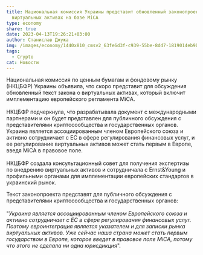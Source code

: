 ```yaml
---
title: Национальная комиссия Украины представит обновленный законопроект о
  виртуальных активах на базе MiCA
type: economy
share: true
date: 2023-04-13T19:26:21+03:00
author: Станислав Джужа
img: /images/economy/1440x810_cmsv2_63fe6d3f-c939-55be-8dd7-1819014eb9b2-6572856.webp
tags:
  - Crypto
cat: Новости
---
```

Национальная комиссия по ценным бумагам и фондовому рынку (НКЦБФР) Украины объявила, что скоро представит для обсуждения обновленный текст закона о виртуальных активах, который включит имплементацию европейского регламента MiCA. \
\
НКЦБФР подчеркнула, что разрабатывала документ с международными партнерами и он будет представлен для публичного обсуждения с представителями криптосообщества и государственных органов. Украина является ассоциированным членом Европейского союза и активно сотрудничает с ЕС в сфере регулирования финансовых услуг, и ее регулирование виртуальных активов может стать первым в Европе, введя MiCA в правовое поле.\
\
НКЦБФР создала консультационный совет для получения экспертизы по внедрению виртуальных активов и сотрудничала с Ernst&Young и профильными органами для имплементации европейских стандартов в украинский рынок.

Текст законопроекта представят для публичного обсуждения с представителями криптосообщества и государственных органов: \
\
"*Украина является ассоциированным членом Европейского союза и активно сотрудничает с ЕС в сфере регулирования финансовых услуг. Поэтому евроинтеграция является указателем и для записки рынка виртуальных активов. Уже сейчас наша страна может стать первым государством в Европе, которое введет в правовое поле MiCA, потому что этого не сделала ни одна юрисдикци*я".